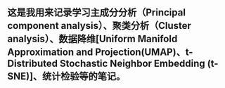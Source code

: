 ## 这是我用来记录学习主成分分析（Principal component analysis）、聚类分析（Cluster analysis）、数据降维[Uniform Manifold Approximation and Projection(UMAP)、t-Distributed Stochastic Neighbor Embedding (t-SNE)]、统计检验等的笔记。
